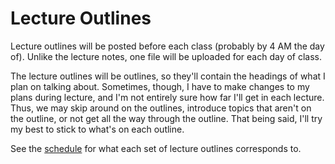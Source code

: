 # Lecture Outlines

Lecture outlines will be posted before each class (probably by 4 AM the day of).
Unlike the lecture notes, one file will be uploaded for each day of class.

The lecture outlines will be outlines, so they'll contain the headings of what I plan on talking about.
Sometimes, though, I have to make changes to my plans during lecture, and I'm not entirely sure how far I'll get in each lecture.
Thus, we may skip around on the outlines, introduce topics that aren't on the outline, or not get all the way through the outline.
That being said, I'll try my best to stick to what's on each outline.

See the [schedule](https://github.com/jlperona-teaching/ecs154a-ssii18/blob/master/syllabus/schedule.csv) for what each set of lecture outlines corresponds to.
